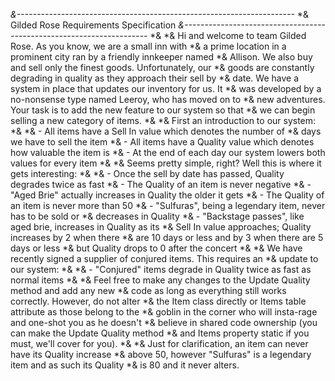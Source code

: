 *&---------------------------------------------------------------------*
*&   Gilded Rose Requirements Specification
*&---------------------------------------------------------------------*
*&
*& Hi and welcome to team Gilded Rose. As you know, we are a small inn with
*& a prime location in a prominent city ran by a friendly innkeeper named
*& Allison. We also buy and sell only the finest goods. Unfortunately, our
*& goods are constantly degrading in quality as they approach their sell by
*& date. We have a system in place that updates our inventory for us. It
*& was developed by a no-nonsense type named Leeroy, who has moved on to
*& new adventures. Your task is to add the new feature to our system so that
*& we can begin selling a new category of items.
*&
*& First an introduction to our system:
*&
*& 	- All items have a Sell In value which denotes the number of
*&           days we have to sell the item
*& 	- All items have a Quality value which denotes how valuable the item is
*& 	- At the end of each day our system lowers both values for every item
*&
*& Seems pretty simple, right? Well this is where it gets interesting:
*&
*& 	- Once the sell by date has passed, Quality degrades twice as fast
*& 	- The Quality of an item is never negative
*& 	- "Aged Brie" actually increases in Quality the older it gets
*& 	- The Quality of an item is never more than 50
*& 	- "Sulfuras", being a legendary item, never has to be sold or
*&           decreases in Quality
*& 	- "Backstage passes", like aged brie, increases in Quality as its
*&           Sell In value approaches; Quality increases by 2 when there
*&           are 10 days or less and by 3 when there are 5 days or less
*&           but Quality drops to 0 after the concert
*&
*& We have recently signed a supplier of conjured items. This requires an
*& update to our system:
*&
*& 	- "Conjured" items degrade in Quality twice as fast as normal items
*&
*& Feel free to make any changes to the Update Quality method and add any new
*& code as long as everything still works correctly. However, do not alter
*& the Item class directly or Items table attribute as those belong to the
*& goblin in the corner who will insta-rage and one-shot you as he doesn't
*& believe in shared code ownership (you can make the Update Quality method
*& and Items property static if you must, we'll cover for you).
*&
*& Just for clarification, an item can never have its Quality increase
*& above 50, however "Sulfuras" is a legendary item and as such its Quality
*& is 80 and it never alters.
